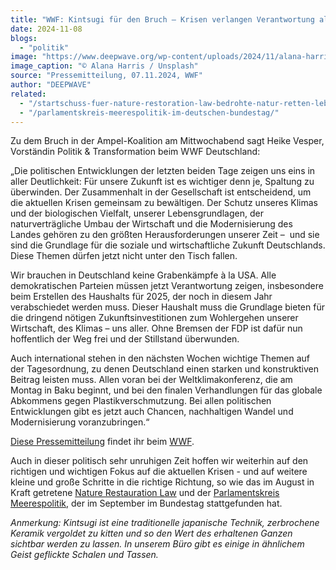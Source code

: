 ```yaml
---
title: "WWF: Kintsugi für den Bruch – Krisen verlangen Verantwortung aller demokratischen Parteien"
date: 2024-11-08
blogs: 
  - "politik"
image: "https://www.deepwave.org/wp-content/uploads/2024/11/alana-harris-9lNvfrRlWE8-unsplash.jpg"
image_caption: "© Alana Harris / Unsplash"
source: "Pressemitteilung, 07.11.2024, WWF"
author: "DEEPWAVE"
related: 
  - "/startschuss-fuer-nature-restoration-law-bedrohte-natur-retten-lebensqualitaet-steigern/"
  - "/parlamentskreis-meerespolitik-im-deutschen-bundestag/"
---
```


Zu dem Bruch in der Ampel-Koalition am Mittwochabend sagt Heike Vesper, Vorständin Politik & Transformation beim WWF Deutschland:

„Die politischen Entwicklungen der letzten beiden Tage zeigen uns eins in aller Deutlichkeit: Für unsere Zukunft ist es wichtiger denn je, Spaltung zu überwinden. Der Zusammenhalt in der Gesellschaft ist entscheidend, um die aktuellen Krisen gemeinsam zu bewältigen. Der Schutz unseres Klimas und der biologischen Vielfalt, unserer Lebensgrundlagen, der naturverträgliche Umbau der Wirtschaft und die Modernisierung des Landes gehören zu den größten Herausforderungen unserer Zeit –  und sie sind die Grundlage für die soziale und wirtschaftliche Zukunft Deutschlands. Diese Themen dürfen jetzt nicht unter den Tisch fallen.

Wir brauchen in Deutschland keine Grabenkämpfe à la USA. Alle demokratischen Parteien müssen jetzt Verantwortung zeigen, insbesondere beim Erstellen des Haushalts für 2025, der noch in diesem Jahr verabschiedet werden muss. Dieser Haushalt muss die Grundlage bieten für die dringend nötigen Zukunftsinvestitionen zum Wohlergehen unserer Wirtschaft, des Klimas – uns aller. Ohne Bremsen der FDP ist dafür nun hoffentlich der Weg frei und der Stillstand überwunden.

Auch international stehen in den nächsten Wochen wichtige Themen auf der Tagesordnung, zu denen Deutschland einen starken und konstruktiven Beitrag leisten muss. Allen voran bei der Weltklimakonferenz, die am Montag in Baku beginnt, und bei den finalen Verhandlungen für das globale Abkommens gegen Plastikverschmutzung. Bei allen politischen Entwicklungen gibt es jetzt auch Chancen, nachhaltigen Wandel und Modernisierung voranzubringen.“

[Diese Pressemitteilung](https://www.wwf.de/2024/november/pressestatement-zum-ampel-bruch) findet ihr beim [WWF](https://www.wwf.de/).

Auch in dieser politisch sehr unruhigen Zeit hoffen wir weiterhin auf den richtigen und wichtigen Fokus auf die aktuellen Krisen - und auf weitere kleine und große Schritte in die richtige Richtung, so wie das im August in Kraft getretene [Nature Restauration Law](https://www.deepwave.org/startschuss-fuer-nature-restoration-law-bedrohte-natur-retten-lebensqualitaet-steigern/) und der [Parlamentskreis Meerespolitik](https://www.deepwave.org/parlamentskreis-meerespolitik-im-deutschen-bundestag/), der im September im Bundestag stattgefunden hat.

_Anmerkung: Kintsugi ist eine traditionelle japanische Technik, zerbrochene Keramik vergoldet zu kitten und so den Wert des erhaltenen Ganzen sichtbar werden zu lassen. In unserem Büro gibt es einige in ähnlichem Geist geflickte Schalen und Tassen._
